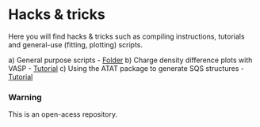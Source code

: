 # Hacks & tricks

Here you will find hacks & tricks such as compiling instructions, tutorials and general-use (fitting, plotting) scripts. 

a) General purpose scripts - [Folder](./Scripts/)
b) Charge density difference plots with VASP - [Tutorial](./CDD/)
c) Using the ATAT package to generate SQS structures - [Tutorial](./ATAT/)

### Warning

This is an open-acess repository.
